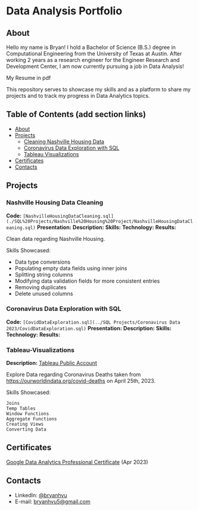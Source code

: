 # Data Analysis Portfolio

## About

Hello my name is Bryan! I hold a Bachelor of Science (B.S.) degree in Computational Engineering from the University of Texas at Austin. After working 2 years as a research engineer for the Engineer Research and Development Center, I am now currently pursuing a job in Data Analysis!

My Resume in pdf

This repository serves to showcase my skills and as a platform to share my projects and to track my progress in Data Analytics topics.

## Table of Contents (add section links)
* [About](#About)
* [Projects](#Projects)
    * [Cleaning Nashville Housing Data](#Nashville) 
    * [Coronavirus Data Exploration with SQL](#Coronavirus)
    * [Tableau Visualizations](#Tableau)
* [Certificates](#Certificates)
* [Contacts](#Contacts)

## Projects

### Nashville Housing Data Cleaning <a name="Nashville"></a>
**Code:** `[NashvilleHousingDataCleaning.sql](./SQL%20Projects/Nashville%20Housing%20Project/NashvilleHousingDataCleaning.sql)`
**Presentation:**
**Description:**
**Skills:**
**Technology:**
**Results:**

Clean data regarding Nashville Housing. 

Skills Showcased:
* Data type conversions
* Populating empty data fields using inner joins
* Splitting string columns
* Modifying data validation fields for more consistent entries
* Removing duplicates
* Delete unused columns

### Coronavirus Data Exploration with SQL <a name="Coronavirus"></a>
**Code:** `[CovidDataExploration.sql](../SQL Projects/Coronavirus Data 2023/CovidDataExploration.sql)`
**Presentation:**
**Description:**
**Skills:**
**Technology:**
**Results:**

### Tableau-Visualizations <a name="Tableau"></a>
**Description:** [Tableau Public Account](https://public.tableau.com/app/profile/bryan.vu)

Explore Data regarding Coronavirus Deaths taken from https://ourworldindata.org/covid-deaths on April 25th, 2023.

Skills Showcased:

    Joins
    Temp Tables
    Window Functions
    Aggregate Functions
    Creating Views
    Converting Data




## Certificates
[Google Data Analytics Professional Certificate](https://coursera.org/share/05b0e4709e7fa4a2bec481c8273b871d) (Apr 2023)

## Contacts
* LinkedIn: [@bryanhvu](https://www.linkedin.com/in/bryan-vu-71b82113b/)
* E-mail: bryanhvu5@gmail.com
